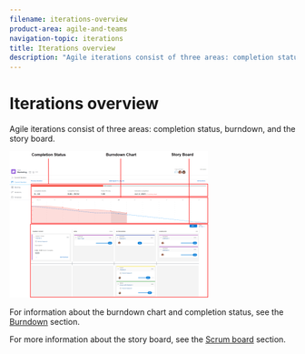 ```yaml
---
filename: iterations-overview
product-area: agile-and-teams
navigation-topic: iterations
title: Iterations overview
description: "Agile iterations consist of three areas: completion status, burndown, and the story board."
---
```


# Iterations overview

Agile iterations consist of three areas: completion status, burndown, and the story board.

![](assets/agile-iteration-with-callouts-350x257.png)

For information about the burndown chart and completion status, see the [Burndown](../../../agile/use-scrum-in-an-agile-team/burndown/burndown.md) section.

For more information about the story board, see the [Scrum board](../../../agile/use-scrum-in-an-agile-team/scrum-board/scrum-board.md) section.
